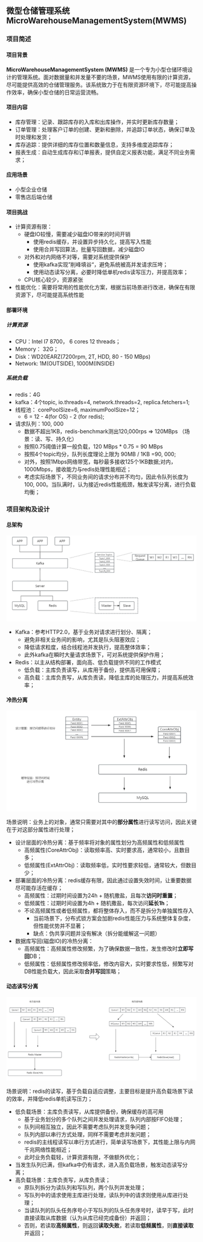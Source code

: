 ## 微型仓储管理系统 MicroWarehouseManagementSystem(MWMS)

### 项目简述

#### 项目背景

**MicroWarehouseManagementSystem (MWMS)** 是一个专为小型仓储环境设计的管理系统。面对数据量和并发量不要的场景，MWMS使用有限的计算资源，尽可能提供高效的仓储管理服务。该系统致力于在有限资源环境下，尽可能提高操作效率，确保小型仓储的日常运营流畅。



#### 项目内容

- 库存管理：记录、跟踪库存的入库和出库操作，并实时更新库存数量；
- 订单管理：处理客户订单的创建、更新和删除，并追踪订单状态，确保订单及时处理和发货；
- 库存追踪：提供详细的库存位置和数量信息，支持多维度追踪库存；
- 报表生成：自动生成库存和订单报表，提供自定义报表功能，满足不同业务需求；



#### 应用场景

- 小型企业仓储
- 零售店后端仓储



#### 项目挑战

- 计算资源有限：
  - 硬盘IO较慢，需要减少磁盘IO带来的时间开销
    - 使用redis缓存，并设置异步持久化，提高写入性能
    - 使用合并写回算法，批量写回数据，减少磁盘IO
  - 对外和对内网络不对等，需要对系统提供保护
    - 使用kafka实现”削峰填谷“，避免系统被高并发请求压垮；
    - 使用动态读写分离，必要时降低单机redis读写压力，并提高效率；
  - CPU核心较少，资源紧张
- 性能优化：需要将常用的性能优化方案，根据当前场景进行改进，确保在有限资源下，尽可能提高系统性能



#### 部署环境

##### 计算资源

- CPU：Intel I7 8700， 6 cores 12 threads；
- Memory： 32G；
- Disk：WD20EARZ(7200rpm, 2T, HDD, 80 - 150 MBps)
- Network: 1M(OUTSIDE), 1000M(INSIDE)

##### 系统负载

- redis：4G
- kafka：4个topic, io.threads=4, network.threads=2, replica.fetchers=1;
- 线程池： corePoolSize=6, maximumPoolSize=12；
  - 6 = 12 - 4(for OS) - 2 (for redis);
- 请求队列：100, 000
  - 数据不超出1KB，redis-benchmark测出120,000rps => 120MBps  （场景：读、写、持久化）
  - 按照0.75阈值计算一般负载，120 MBps * 0.75 = 90 MBps
  - 按照4个topic均分，队列长度理论上限为 90MB / 1KB =90, 000;
  - 对外，按照1Mbps网络带宽，每秒最多接收125个1KB数据;对内，1000Mbps，接收能力与redis处理性能相近；
  - 考虑实际场景下，不同业务间的请求分布并不均匀，因此令队列长度为100, 000。当队满时，认为接近redis性能瓶颈，触发读写分离，进行负载均衡；



### 项目架构及设计

#### 总架构

![](picture\mwms1.png)

- Kafka：参考HTTP2.0，基于业务对请求进行划分、隔离；
  - 避免非相关业务间的影响，尤其是队头阻塞效应；
  - 降低请求粒度，结合线程池并发执行，提高整体效率；
  - 此外kafka在瞬时大量请求场景下，可对系统提供保护作用；
- Redis：以主从结构部署，面向高、低负载提供不同的工作模式
  - 低负载：主库负责读写，从库用于备份，提供高可用保障；
  - 高负载：主库负责写，从库负责读，降低主库的处理压力，并提高系统效率；



#### 冷热分离

![](picture\mwms2.png)

场景说明：业务上的对象，通常只需要对其中的**部分属性**进行读写访问，因此关键在于对这部分属性进行处理；

- 设计层面的冷热分离：基于频率将对象的属性划分为高频属性和低频属性
  - 高频属性(CoreAttrObj)：读取频率高、实时要求高，通常较小，且数目多；
  - 低频属性(ExtAttrObj)：读取频率低，实时性要求较低，通常较大，但数目少；
- 部署层面的冷热分离：redis缓存有限，因此通过设置失效时间，让重要数据尽可能存活在缓存；
  - 高频属性：过期时间设置为24h + 随机撒盐，且每次**访问时重置**；
  - 低频属性：过期时间设置为4h + 随机撒盐，每次访问**延长1h**；
  - 不论高频属性或者低频属性，都将整体存入，而不是拆分为单独属性存入
    - 当前场景下，分布式锁方案会加剧redis性能压力与系统整体复杂度，但性能优势并不显著；
    - 缺点：伪共享问题并没有解决（拆分能缓解这一问题）
- 数据库写回(磁盘IO)的冷热分离：
  - 高频属性：高频属性修改频繁，为了确保数据一致性，发生修改时**立即写回**DB；
  - 低频属性：低频属性修改频率低，修改内容大，实时要求性低，频繁写对DB性能负载大，因此采取**合并写回**策略；



#### 动态读写分离

![](picture\mwms3.png)

场景说明：redis的读写，基于负载自适应调整，主要目标是提升高负载场景下读的效率，并降低redis单机读写压力；

- 低负载场景：主库负责读写，从库提供备份，确保缓存的高可用
  - 基于业务划分的多个队列之间并发处理请求，队列内部按FIFO处理；
  - 队列间相互独立，因此不需要考虑队列并发竞争问题；
  - 队列内部以串行方式处理，同样不需要考虑并发问题；
  - redis的主线程读写以串行方式进行，简单读写场景下，其性能上限与内网千兆网络性能相近；
  - 此时业务负载轻，计算资源有限，不做额外优化；
- 当发生队列已满，但kafka中仍有请求，进入高负载场景，触发动态读写分离；
- 高负载场景：主库负责写，从库负责读；
  - 原队列拆分为读队列和写队列，两个队列并发处理；
  - 写队列中的请求使用主库进行处理，读队列中的请求则使用从库进行处理；
  - 当读队列的队头任务序号小于写队列的队头任务序号时，读早于写，此时直接读取从库数据（认为从库已经完成备份）并返回；
  - 否则，若读取**高频属性**，则返回**读取失败**，若读取**低频属性**，则**直接读取**并返回；





